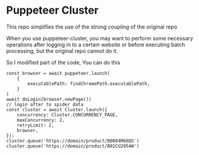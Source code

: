 # Puppeteer Cluster

This repo simplifies the use of the strong coupling of the original repo

When you use puppeteer-cluster, you may want to perform some necessary operations after logging in to a certain website or before executing batch processing, but the original repo cannot do it.

So I modified part of the code, You can do this
```
const browser = await puppeteer.launch(
    { 
        executablePath: findChromePath.executablePath,
    }
)
await doLogin(browser.newPage())
// login after to spider data
const cluster = await Cluster.launch({
    concurrency: Cluster.CONCURRENCY_PAGE,
    maxConcurrency: 2,
    retryLimit: 2,
    browser,
});
cluster.queue('https://domain/product/B0084M66QS')
cluster.queue('https://domain/product/B01CU2954W')
```


